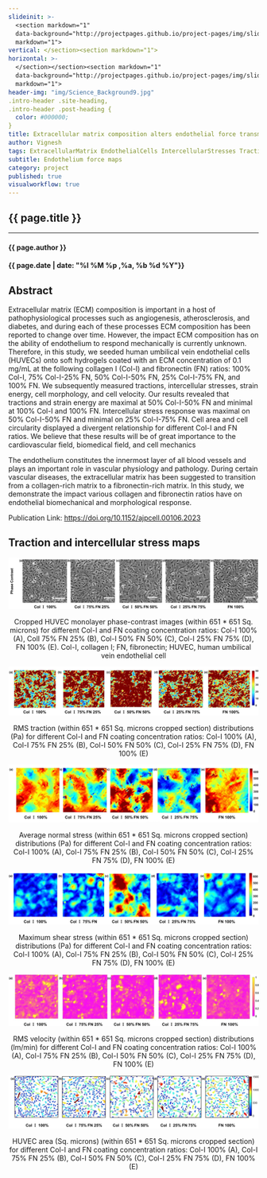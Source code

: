 ```yaml
---
slideinit: >-
  <section markdown="1"
  data-background="http://projectpages.github.io/project-pages/img/slidebackground.png"><section
  markdown="1">
vertical: </section><section markdown="1">
horizontal: >-
  </section></section><section markdown="1"
  data-background="http://projectpages.github.io/project-pages/img/slidebackground.png"><section
  markdown="1">
header-img: "img/Science_Background9.jpg"
.intro-header .site-heading,
.intro-header .post-heading {
  color: #000000;
}
title: Extracellular matrix composition alters endothelial force transmission
author: Vignesh
tags: ExtracellularMatrix EndothelialCells IntercellularStresses TractionForce Fibronectin Collagen-1
subtitle: Endothelium force maps
category: project
published: true
visualworkflow: true
---
```

<!-- Start Writing Below in Markdown -->

<section markdown="1" data-background="http://projectpages.github.io/project-pages/img/slidebackground.png"><section markdown="1">

## {{ page.title }}

<hr>

#### {{ page.author }}

#### {{ page.date | date: "%I %M %p ,%a, %b %d %Y"}}


## Abstract

Extracellular matrix (ECM) composition is important in a host of pathophysiological processes such as angiogenesis, atherosclerosis, and diabetes, and during each of these processes ECM composition has been reported to change over time. However, the impact ECM composition has on the ability of endothelium to respond mechanically is currently unknown. Therefore, in this study, we seeded human umbilical vein endothelial cells (HUVECs) onto soft hydrogels coated with an ECM concentration of 0.1 mg/mL at the following collagen I (Col-I) and fibronectin (FN) ratios: 100% Col-I, 75% Col-I-25% FN, 50% Col-I-50% FN, 25% Col-I-75% FN, and 100% FN. We subsequently measured tractions, intercellular stresses, strain energy, cell morphology, and cell velocity. Our results revealed that tractions and strain energy are maximal at 50% Col-I-50% FN and minimal at 100% Col-I and 100% FN. Intercellular stress response was maximal on 50% Col-I-50% FN and minimal on 25% Col-I-75% FN. Cell area and cell circularity displayed a divergent relationship for different Col-I and FN ratios. We believe that these results will be of great importance to the cardiovascular field, biomedical field, and cell mechanics

The endothelium constitutes the innermost layer of all blood vessels and plays an important role in vascular physiology and pathology. During certain vascular diseases, the extracellular matrix has been suggested to transition from a collagen-rich matrix to a fibronectin-rich matrix. In this study, we demonstrate the impact various collagen and fibronectin ratios have on endothelial biomechanical and morphological response.
 
Publication Link: https://doi.org/10.1152/ajpcell.00106.2023
 
## Traction and intercellular stress maps


![Frame](/img/ECM_Paper/Phase_Contrast.jpg)
<p align="center">Cropped HUVEC monolayer phase-contrast images (within 651 * 651 Sq. microns) for different Col-I and FN coating concentration ratios: Col-I 100% (A), ColI 75% FN 25% (B), Col-I 50% FN 50% (C), Col-I 25% FN 75% (D), FN 100% (E). Col-I, collagen I; FN, fibronectin; HUVEC, human umbilical vein endothelial cell</p>

![Frame](/img/ECM_Paper/RMS_Traction.jpg)
<p align="center">RMS traction (within 651 * 651 Sq. microns cropped section) distributions (Pa) for different Col-I and FN coating concentration ratios: Col-I 100% (A), Col-I 75% FN 25% (B), Col-I 50% FN 50% (C), Col-I 25% FN 75% (D), FN 100% (E)</p>

![Frame](/img/ECM_Paper/Avg_Normal.JPG)
<p align="center">Average normal stress (within 651 * 651 Sq. microns cropped section) distributions (Pa) for different Col-I and FN coating concentration ratios: Col-I 100% (A), Col-I 75% FN 25% (B), Col-I 50% FN 50% (C), Col-I 25% FN 75% (D), FN 100% (E)</p>

![Frame](/img/ECM_Paper/Max_Shear.JPG)
<p align="center">Maximum shear stress (within 651 * 651 Sq. microns cropped section) distributions (Pa) for different Col-I and FN coating concentration ratios: Col-I 100% (A), Col-I 75% FN 25% (B), Col-I 50% FN 50% (C), Col-I 25% FN 75% (D), FN 100% (E)</p>

![Frame](/img/ECM_Paper/RMS_Velocity.jpg)
<p align="center">RMS velocity (within 651 * 651 Sq. microns cropped section) distributions (lm/min) for different Col-I and FN coating concentration ratios: Col-I 100% (A), Col-I 75% FN 25% (B), Col-I 50% FN 50% (C), Col-I 25% FN 75% (D), FN 100% (E)</p>

![Frame](/img/ECM_Paper/Cell_Area.jpg)
<p align="center">HUVEC area (Sq. microns) (within 651 * 651 Sq. microns cropped section) for different Col-I and FN coating concentration ratios: Col-I 100% (A), Col-I 75% FN 25% (B), Col-I 50% FN 50% (C), Col-I 25% FN 75% (D), FN 100% (E)</p>
